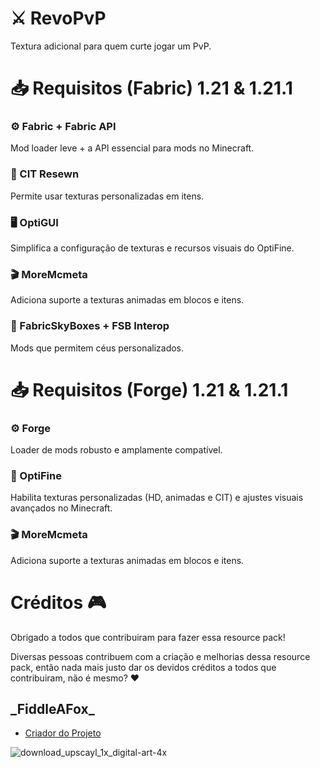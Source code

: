 # ⚔️ RevoPvP
Textura adicional para quem curte jogar um PvP.

# 📥 Requisitos (Fabric) 1.21 & 1.21.1
### ⚙️ Fabric + Fabric API
Mod loader leve + a API essencial para mods no Minecraft.
### 🛫 CIT Resewn
Permite usar texturas personalizadas em itens.
### 🖥️ OptiGUI
Simplifica a configuração de texturas e recursos visuais do OptiFine.
### 🎬 MoreMcmeta
Adiciona suporte a texturas animadas em blocos e itens.
### 🌟 FabricSkyBoxes + FSB Interop
Mods que permitem céus personalizados.

# 📥 Requisitos (Forge) 1.21 & 1.21.1
### ⚙️ Forge
Loader de mods robusto e amplamente compatível.
### 🌈 OptiFine
Habilita texturas personalizadas (HD, animadas e CIT) e ajustes visuais avançados no Minecraft. 
### 🎬 MoreMcmeta
Adiciona suporte a texturas animadas em blocos e itens.

# Créditos 🎮
Obrigado a todos que contribuiram para fazer essa resource pack!

Diversas pessoas contribuem com a criação e melhorias dessa resource pack, então nada mais justo dar os devidos créditos a todos que contribuiram, não é mesmo? ♥

## \_FiddleAFox_
* [Criador do Projeto](https://steamcommunity.com/profiles/76561198186909126/)

![download_upscayl_1x_digital-art-4x](https://github.com/user-attachments/assets/57d95a94-db4d-473b-8e5d-60c9f74f7605)

